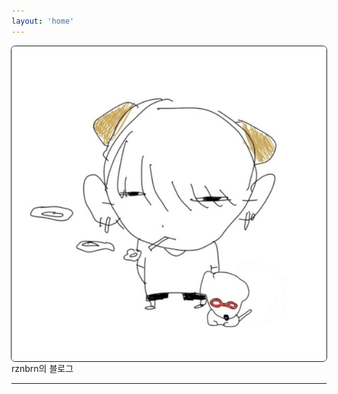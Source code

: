 ```yaml
---
layout: 'home'
---
```


<div style="
  display: flex; 
  justify-content: center; 
  align-items: center; 
  min-width: 200px; 
  max-width: 600px; 
  margin: 0 auto;
">
    <img src="logo.jpg" style="
      max-width: 100%; 
      height: auto;
      border: 1px solid;
      border-radius: 7px;
    "/>
</div>

<figcaption class="rub_caption">rznbrn의 블로그</figcaption>

---